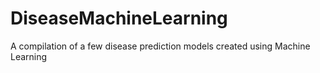 # DiseaseMachineLearning
A compilation of a few disease prediction models created using Machine Learning
